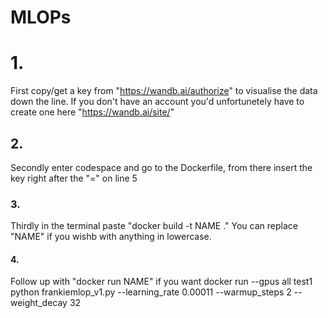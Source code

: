# MLOPs

# 1.
First copy/get a key from "https://wandb.ai/authorize" to visualise the data down the line. If you don't have an account you'd unfortunetely have to create one here "https://wandb.ai/site/"

## 2.
Secondly enter codespace and go to the Dockerfile, from there insert the key right after the "=" on line 5

### 3.
Thirdly in the terminal paste "docker build -t NAME ." You can replace "NAME" if you wishb with anything in lowercase. 

#### 4.
Follow up with "docker run NAME" if you want
docker run --gpus all test1 python frankiemlop_v1.py --learning_rate 0.00011 --warmup_steps 2 --weight_decay 32
